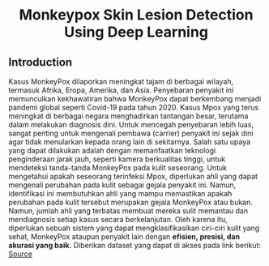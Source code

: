 <h1 align="center">Monkeypox Skin Lesion Detection Using Deep Learning</h1>

## Introduction
Kasus MonkeyPox dilaporkan meningkat tajam di berbagai wilayah, termasuk Afrika, Eropa, Amerika, dan Asia. Penyebaran penyakit ini memunculkan kekhawatiran bahwa MonkeyPox dapat berkembang menjadi pandemi global seperti Covid-19 pada tahun 2020. Kasus Mpox yang terus meningkat di berbagai negara menghadirkan tantangan besar, terutama dalam melakukan diagnosis dini. Untuk mencegah penyebaran lebih luas, sangat penting untuk mengenali pembawa (carrier) penyakit ini sejak dini agar tidak menularkan kepada orang lain di sekitarnya. Salah satu upaya yang dapat dilakukan adalah dengan memanfaatkan teknologi penginderaan jarak jauh, seperti kamera berkualitas tinggi, untuk mendeteksi tanda-tanda MonkeyPox pada kulit seseorang.  Untuk mengetahui apakah seseorang terinfeksi Mpox, diperlukan ahli yang dapat mengenali perubahan pada kulit sebagai gejala penyakit ini. Namun, identifikasi ini membutuhkan ahli yang mampu memastikan apakah perubahan pada kulit tersebut merupakan gejala MonkeyPox atau bukan. Namun, jumlah ahli yang terbatas membuat mereka sulit memantau dan mendiagnosis setiap kasus secara berkelanjutan. Oleh karena itu, diperlukan sebuah sistem yang dapat mengklasifikasikan ciri-ciri kulit yang sehat, MonkeyPox ataupun penyakit lain dengan **efisien, presisi, dan akurasi yang baik.** Diberikan dataset yang dapat di akses pada link berikut: [Source](https://www.kaggle.com/datasets/joydippaul/mpox-skin-lesion-dataset-version-20-msld-v20/data)

